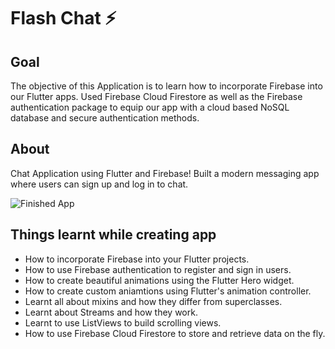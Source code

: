 # Flash Chat ⚡️

## Goal

The objective of this Application is to learn how to incorporate Firebase into our Flutter apps. 
Used Firebase Cloud Firestore as well as the Firebase authentication package to equip our app with a cloud based NoSQL database and secure authentication methods.

## About

Chat Application using Flutter and Firebase!
Built a modern messaging app where users can sign up and log in to chat.


![Finished App](flash_chat_flutter_demo.gif)

## Things learnt while creating app

- How to incorporate Firebase into your Flutter projects.
- How to use Firebase authentication to register and sign in users.
- How to create beautiful animations using the Flutter Hero widget.
- How to create custom aniamtions using Flutter's animation controller. 
- Learnt all about mixins and how they differ from superclasses.
- Learnt about Streams and how they work.
- Learnt to use ListViews to build scrolling views.
- How to use Firebase Cloud Firestore to store and retrieve data on the fly.


